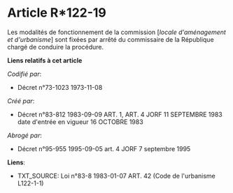 # Article R*122-19

Les modalités de fonctionnement de la commission [*locale d'aménagement et d'urbanisme*] sont fixées par arrêté du
commissaire de la République chargé de conduire la procédure.

**Liens relatifs à cet article**

_Codifié par_:

  - Décret n°73-1023 1973-11-08

_Créé par_:

  - Décret n°83-812 1983-09-09 ART. 1, ART. 4 JORF 11 SEPTEMBRE 1983 date d'entrée en vigueur  16 OCTOBRE 1983

_Abrogé par_:

  - Décret n°95-955 1995-09-05 art. 4 JORF 7 septembre 1995

**Liens**:

  - TXT_SOURCE: Loi n°83-8 1983-01-07 ART. 42 (Code de l'urbanisme L122-1-1)

